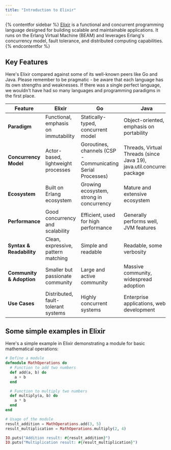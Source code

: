 ```yaml
---
title: "Introduction to Elixir"
---
```

{% contentfor sidebar %}
[Elixir](https://elixir-lang.org/) is a functional and concurrent programming language designed for building scalable and maintainable applications. It runs on the Erlang Virtual Machine (BEAM) and leverages Erlang's concurrency model, fault tolerance, and distributed computing capabilities.
{% endcontentfor %}
## Key Features
Here's Elixir compared against some of its well-known peers like Go and Java. Please remember to be pragmatic - be aware that each language has its own strengths and weaknesses. If there was a single perfect language, we wouldn't have had so many languages and programming paradigms in the first place.

| **Feature**                | **Elixir**                               | **Go**                                | **Java**                              |
|----------------------------|------------------------------------------|---------------------------------------|---------------------------------------|
| **Paradigm**               | Functional, emphasis on immutability     | Statically-typed, concurrent model    | Object-oriented, emphasis on portability|
| **Concurrency Model**      | Actor-based, lightweight processes       | Goroutines, channels (CSP - Communicating Serial Processes)            | Threads, Virtual Threads (since Java 19), java.util.concurrent package  |
| **Ecosystem**              | Built on Erlang ecosystem                | Growing ecosystem, strong in concurrency| Mature and extensive ecosystem        |
| **Performance**            | Good concurrency and scalability         | Efficient, used for high performance  | Generally performs well, JVM features |
| **Syntax & Readability**   | Clean, expressive, pattern matching      | Simple and readable                   | Readable, some verbosity               |
| **Community & Adoption**   | Smaller but passionate community         | Large and active community            | Massive community, widespread adoption|
| **Use Cases**              | Distributed, fault-tolerant systems       | Highly concurrent systems     | Enterprise applications, web development|

## Some simple examples in Elixir
Here's a simple example in Elixir demonstrating a module for basic mathematical operations:

```elixir
# Define a module
defmodule MathOperations do
  # Function to add two numbers
  def add(a, b) do
    a + b
  end

  # Function to multiply two numbers
  def multiply(a, b) do
    a * b
  end
end

# Usage of the module
result_addition = MathOperations.add(3, 5)
result_multiplication = MathOperations.multiply(2, 4)

IO.puts("Addition result: #{result_addition}")
IO.puts("Multiplication result: #{result_multiplication}")
```